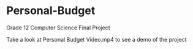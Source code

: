 # Personal-Budget
Grade 12 Computer Science Final Project

Take a look at Personal Budget Video.mp4 to see a demo of the project
